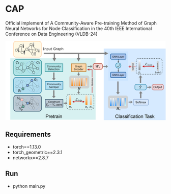 # CAP

Official implement of A Community-Aware Pre-training Method of Graph Neural Networks for Node Classification in the 40th IEEE International Conference on Data Engineering (VLDB-24)

![](/CAP.png)

## Requirements
* torch==1.13.0
* torch_geometric==2.3.1
* networkx==2.8.7

## Run
* python main.py
